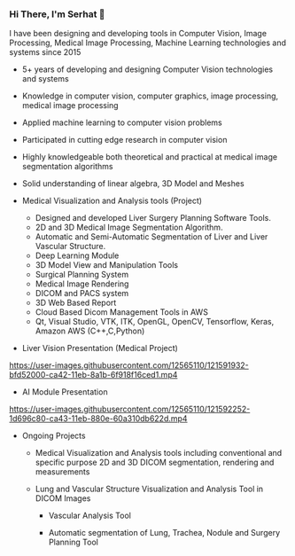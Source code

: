 ### Hi There, I'm Serhat 👋

I have been designing and developing tools in Computer Vision, Image Processing, Medical Image Processing, Machine Learning technologies and systems since 2015

* 5+ years of developing and designing Computer Vision technologies and systems
* Knowledge in  computer vision, computer graphics, image processing, medical image processing  
* Applied machine learning to computer vision problems
* Participated in cutting edge research in computer vision
* Highly knowledgeable both theoretical and practical at medical image segmentation algorithms
* Solid understanding of linear algebra, 3D Model and Meshes

* Medical Visualization and Analysis tools (Project)
  * Designed and developed Liver Surgery Planning Software Tools. 
  * 2D and 3D Medical Image Segmentation Algorithm.
  * Automatic and Semi-Automatic Segmentation of Liver and Liver Vascular Structure.
  * Deep Learning Module
  * 3D Model View and Manipulation Tools
  * Surgical Planning System
  * Medical Image Rendering
  * DICOM and PACS system 
  * 3D Web Based Report
  * Cloud Based Dicom Management Tools in AWS
  * Qt, Visual Studio, VTK, ITK, OpenGL, OpenCV, Tensorflow, Keras, Amazon AWS (C++,C,Python)


* Liver Vision Presentation (Medical Project)

https://user-images.githubusercontent.com/12565110/121591932-bfd52000-ca42-11eb-8a1b-6f918f16ced1.mp4


* AI Module Presentation

https://user-images.githubusercontent.com/12565110/121592252-1d696c80-ca43-11eb-880e-60a310db622d.mp4


* Ongoing Projects

  * Medical Visualization and Analysis tools including conventional and specific purpose 2D and 3D DICOM segmentation, rendering and measurements

  * Lung and Vascular Structure Visualization and Analysis Tool in DICOM Images 
      
    * Vascular Analysis Tool
    
    * Automatic segmentation of Lung, Trachea, Nodule and Surgery Planning Tool
    
   

 




